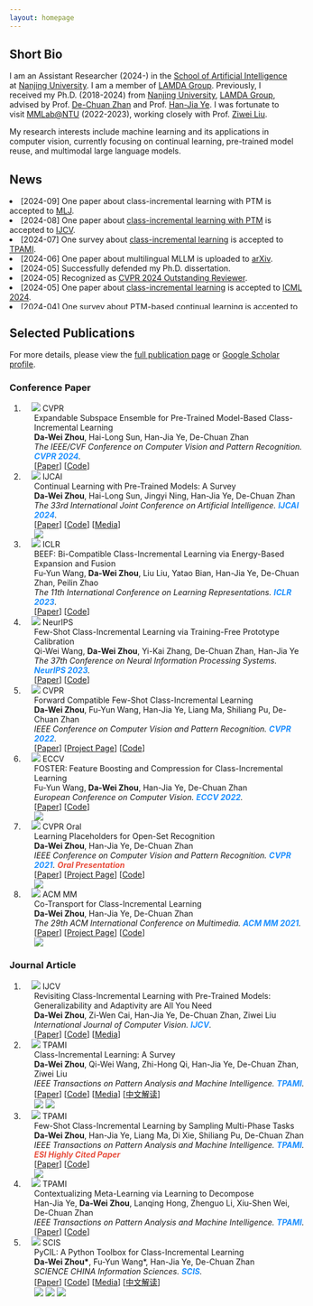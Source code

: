```yaml
---
layout: homepage
---
```


## Short Bio

I am an Assistant Researcher (2024-) in the [School of Artificial Intelligence](https://ai.nju.edu.cn/main.htm) at [Nanjing University](http://www.nju.edu.cn/). I am a member of [LAMDA Group](http://www.lamda.nju.edu.cn/CH.MainPage.ashx). 
Previously, I received my Ph.D. (2018-2024) from [Nanjing University](http://www.nju.edu.cn/), [LAMDA Group](http://www.lamda.nju.edu.cn/CH.MainPage.ashx), advised by  Prof. [De-Chuan Zhan](http://www.lamda.nju.edu.cn/zhandc/) and Prof. [Han-Jia Ye](http://www.lamda.nju.edu.cn/yehj/). 
I was fortunate to visit [MMLab@NTU](https://www.mmlab-ntu.com/) (2022-2023), working closely with Prof. [Ziwei Liu](https://liuziwei7.github.io/). 

My research interests include machine learning and its applications in computer vision, currently focusing on continual learning, pre-trained model reuse, and multimodal large language models.

<!-- <div class="highlighted-text">
  <i class="fa-regular fa-bell"></i>&nbsp;
I am looking for highly self-motivated students. Please drop me an email with your resume and transcript if you are interested in working together with me.
</div> -->

## News
<div class="container custom-scrollbar" style="height:200px;width:103%;overflow:auto;">
  <li>[2024-09] One paper about class-incremental learning with PTM is accepted to <a href="https://link.springer.com/journal/10994" target="_blank">MLJ</a>.</li>
  <li>[2024-08] One paper about <a href="http://arxiv.org/abs/2303.07338" target="_blank">class-incremental learning with PTM</a> is accepted to <a href="https://link.springer.com/journal/11263" target="_blank">IJCV</a>.</li>
  <li>[2024-07] One survey about <a href="https://arxiv.org/abs/2302.03648" target="_blank">class-incremental learning</a> is accepted to <a href="https://ieeexplore.ieee.org/xpl/RecentIssue.jsp?punumber=34" target="_blank">TPAMI</a>.</li>
  <li> [2024-06] One paper about multilingual MLLM is uploaded to <a href="https://arxiv.org/abs/2406.02539" target="_blank">arXiv</a>.</li>
  <li> [2024-05] Successfully defended my Ph.D. dissertation. </li>
  <li> [2024-05] Recognized as <a href="https://cvpr.thecvf.com/Conferences/2024/ProgramCommittee#outstanding-reviewers" target="_blank">CVPR 2024 Outstanding Reviewer</a>.</li>
  <li> [2024-05] One paper about <a href="https://openreview.net/forum?id=aksdU1KOpT" target="_blank">class-incremental learning</a> is accepted to <a href="https://icml.cc/" target="_blank">ICML 2024</a>.</li>
  <li>[2024-04] One survey about <a href="https://arxiv.org/abs/2401.16386" target="_blank">PTM-based continual learning</a> is accepted to <a href="https://ijcai24.org/" target="_blank">IJCAI 2024</a>.</li>
  <li> [2024-02] One paper about <a href="https://arxiv.org/abs/2403.12030" target="_blank">class-incremental learning</a> is accepted to <a href="http://cvpr2024.thecvf.com/" target="_blank">CVPR 2024</a>.</li>
  <li> [2023-11] Recognized as <a href="https://neurips.cc/Conferences/2023/ProgramCommittee#top-reivewers" target="_blank">NeurIPS 2023 Top Reviewer</a>.</li>
  <li>[2023-09] One paper about <a href="  https://openreview.net/forum?id=8NAxGDdf7H" target="_blank">few-shot class-incremental learning</a> is accepted to <a href="https://neurips.cc/Conferences/2023" target="_blank">NeurIPS 2023</a>.</li>
  <li>[2023-09] We have released <a href="https://github.com/sun-hailong/LAMDA-PILOT" target="_blank">PILOT toolbox</a> for class-incremental learning with pre-trained models (<a href="https://arxiv.org/abs/2309.07117" target="_blank">technical report</a>). </li>
  <li>[2023-09] One paper about <a href="http://arxiv.org/abs/2106.08112" target="_blank">contextualized meta-learning</a> is accepted to <a href="https://ieeexplore.ieee.org/xpl/RecentIssue.jsp?punumber=34" target="_blank">TPAMI</a>.</li>
  <li>[2023-08] We are hosting the <a href="#tutorials"> tutorial </a> (<a href="./file/cl_tutorial.pdf" target="_blank">slides</a>) on continual learning at <a href="https://ijcai-23.org/tutorials/" target="_blank">IJCAI 2023</a>.</li>
  <li>[2023-05] One paper about class-incremental learning with VLM is uploaded to <a href="https://arxiv.org/abs/2305.19270" target="_blank">arXiv</a>.</li>
  <li>[2023-01] Two papers about class-incremental learning are accepted to <a href="https://iclr.cc/" target="_blank">ICLR 2023</a> (one <a href="https://openreview.net/forum?id=S07feAlQHgM" target="_blank">spotlight</a>).</li>
  <li>[2022-10] Our <a href="https://github.com/G-U-N/PyCIL" target="_blank">toolbox for class-incremental learning (PyCIL)</a> is accepted to <a href="https://www.sciengine.com/SCIS/home" target="_blank">SCIS</a>.</li>
  <li>[2022-08] One paper about <a href="https://ieeexplore.ieee.org/document/9864267" target="_blank">few-shot class-incremental learning</a> is accepted to <a href="https://ieeexplore.ieee.org/xpl/RecentIssue.jsp?punumber=34" target="_blank">TPAMI</a>.</li>
  <li>[2022-07] One paper about <a href="https://arxiv.org/abs/2204.04662" target="_blank">class-incremental learning</a> is accepted to <a href="https://eccv2022.ecva.net/" target="_blank">ECCV 2022</a>.</li>
  <li> [2022-03] One paper about <a href="https://arxiv.org/abs/2203.06953" target="_blank">few-shot class-incremental learning</a> is accepted to <a href="http://cvpr2022.thecvf.com/" target="_blank">CVPR 2022</a>.</li>
  <li>[2021-08] One paper about <a href="https://ieeexplore.ieee.org/document/9533187" target="_blank">open-world learning</a> is accepted to <a href="https://ieeexplore.ieee.org/xpl/RecentIssue.jsp?punumber=5962385" target="_blank">TNNLS</a>.</li>
  <li>[2021-07] One paper about <a href="http://arxiv.org/abs/2107.12654" target="_blank">class-incremental learning</a> is accepted to <a href="https://2021.acmmm.org/" target="_blank">ACM MM 2021</a>.</li>
  <li>[2021-03] One oral paper about <a href="http://arxiv.org/abs/2103.15086" target="_blank">open-set recognition</a> is accepted to <a href="http://cvpr2021.thecvf.com/" target="_blank">CVPR 2021</a>.</li>        
</div>


## Selected Publications 



For more details, please view the <a href="./publication.html">full publication page</a> or <a href="https://scholar.google.com/citations?user=kMNaR-YAAAAJ&hl=en" target="_blank">Google Scholar profile</a>. 







### Conference Paper
<div class="publications">
<ol class="bibliography">


<li>
<div class="pub-row">
  <div class="col-sm-3 abbr" style="position: relative;padding-right: 15px;padding-left: 15px;">
    <img src="file/teaser/MoirePose.png" class="teaser img-fluid z-depth-1">
    <abbr class="badge">CVPR</abbr>
  </div>
  <div id="memo" class="col-sm-9" style="position: relative;width: 100%;padding-right: 15px;padding-left: 20px;">
  <div class="title">Expandable Subspace Ensemble for
Pre-Trained Model-Based Class-Incremental Learning</div>
  <div class="author"><strong>Da-Wei Zhou</strong>, Hai-Long Sun, Han-Jia Ye, De-Chuan Zhan</div>
  <div class="periodical"><em>The IEEE/CVF Conference on Computer Vision and Pattern Recognition. <strong><i style="color:#1e90ff">CVPR 2024</i></strong>. </em> 
  </div>
 [<a href="https://arxiv.org/abs/2403.12030" target="_blank">Paper</a>] 
[<a href="https://github.com/sun-hailong/CVPR24-Ease">Code</a>] 
<br>
  </div>
</div>
</li>

<li>
<div class="pub-row">
  <div class="col-sm-3 abbr" style="position: relative;padding-right: 15px;padding-left: 15px;">
    <img src="file/teaser/ptm-cl-survey.png" class="teaser img-fluid z-depth-1">
    <abbr class="badge">IJCAI</abbr> 
  </div>
  <div id="ptm_cl_survey" class="col-sm-9" style="position: relative;width: 100%;padding-right: 15px;padding-left: 20px;">
  <div class="title">Continual Learning with Pre-Trained Models: A Survey</div>
  <div class="author"><strong>Da-Wei Zhou</strong>, Hai-Long Sun, Jingyi Ning, Han-Jia Ye, De-Chuan Zhan</div>
  <div class="periodical"><em> The 33rd International Joint
Conference on Artificial Intelligence. <strong><i style="color:#1e90ff">IJCAI 2024</i></strong>. </em> 
  </div>
[<a href="https://arxiv.org/abs/2401.16386" target="_blank">Paper</a>]
[<a href="https://github.com/sun-hailong/LAMDA-PILOT">Code</a>]
[<a href="https://mp.weixin.qq.com/s/dWumvQxhlItc_Lo2uv4SEg">Media</a>]
 <!-- [<a href="https://zhuanlan.zhihu.com/p/681100367">中文解读</a>] -->
  <br>
 <img src="https://img.shields.io/github/stars/sun-hailong/LAMDA-PILOT?style=flat&label=Stars&logo=github&labelColor=f6f6f6&color=9cf&logoColor=020d12"/>
  </div>
</div>
</li>




<li>
<div class="pub-row">
  <div class="col-sm-3 abbr" style="position: relative;padding-right: 15px;padding-left: 15px;">
    <img src="file/teaser/3ef.png" class="teaser img-fluid z-depth-1">
    <abbr class="badge">ICLR</abbr>
  </div>
  <div id="beef" class="col-sm-9" style="position: relative;width: 100%;padding-right: 15px;padding-left: 20px;">
  <div class="title">BEEF: Bi-Compatible Class-Incremental Learning via Energy-Based Expansion and Fusion </div>
  <div class="author">Fu-Yun Wang, <strong>Da-Wei Zhou</strong>, Liu Liu, Yatao Bian, Han-Jia Ye, De-Chuan Zhan, Peilin Zhao</div>
  <div class="periodical"><em>The 11th International Conference on Learning Representations. <strong><i style="color:#1e90ff">ICLR 2023</i></strong>. </em> 
  </div>
[<a href="https://openreview.net/forum?id=iP77_axu0h3" target="_blank">Paper</a>] 
[<a href="https://github.com/G-U-N/ICLR23-BEEF">Code</a>]
  </div>
</div>
</li>

<li>
<div class="pub-row">
  <div class="col-sm-3 abbr" style="position: relative;padding-right: 15px;padding-left: 15px;">
    <img src="file/teaser/teen.png" class="teaser img-fluid z-depth-1">
    <abbr class="badge">NeurIPS</abbr>
  </div>
  <div id="teen" class="col-sm-9" style="position: relative;width: 100%;padding-right: 15px;padding-left: 20px;">
  <div class="title">Few-Shot Class-Incremental Learning via Training-Free Prototype Calibration</div>
  <div class="author">Qi-Wei Wang, <strong>Da-Wei Zhou</strong>, Yi-Kai Zhang,  De-Chuan Zhan, Han-Jia Ye</div>
  <div class="periodical"><em>The 37th Conference on Neural Information Processing Systems. <strong><i style="color:#1e90ff">NeurIPS 2023</i></strong>. </em> 
  </div>
[<a href="https://openreview.net/forum?id=8NAxGDdf7H" target="_blank">Paper</a>] 
[<a href="https://github.com/wangkiw/TEEN">Code</a>]
<br>
  </div>
</div>
</li>



<li>
<div class="pub-row">
  <div class="col-sm-3 abbr" style="position: relative;padding-right: 15px;padding-left: 15px;">
    <img src="file/teaser/fact.jpg" class="teaser img-fluid z-depth-1">
    <abbr class="badge">CVPR</abbr>
  </div>
  <div id="fact" class="col-sm-9" style="position: relative;width: 100%;padding-right: 15px;padding-left: 20px;">
  <div class="title">Forward Compatible Few-Shot Class-Incremental Learning</div>
  <div class="author"><strong>Da-Wei Zhou</strong>, Fu-Yun Wang, Han-Jia Ye, Liang Ma, Shiliang Pu, De-Chuan Zhan</div>
  <div class="periodical"><em>IEEE Conference on Computer Vision and Pattern Recognition. <strong><i style="color:#1e90ff">CVPR 2022</i></strong>.</em>
  </div>
[<a href="https://arxiv.org/abs/2203.06953" target="_blank">Paper</a>]
[<a href="./file/CVPR22/CVPR22_project.html" target="_blank">Project Page</a>]
[<a href="https://github.com/zhoudw-zdw/CVPR22-Fact" target="_blank">Code</a>]
<br>
  </div>
</div>
</li>


<li>
<div class="pub-row">
  <div class="col-sm-3 abbr" style="position: relative;padding-right: 15px;padding-left: 15px;">
    <img src="file/teaser/foster.jpg" class="teaser img-fluid z-depth-1">
    <abbr class="badge">ECCV</abbr>
  </div>
  <div id="foster" class="col-sm-9" style="position: relative;width: 100%;padding-right: 15px;padding-left: 20px;">
  <div class="title">FOSTER: Feature Boosting and Compression for Class-Incremental Learning</div>
  <div class="author">Fu-Yun Wang, <strong>Da-Wei Zhou</strong>, Han-Jia Ye, De-Chuan Zhan</div>
  <div class="periodical"><em>European Conference on Computer Vision. <strong><i style="color:#1e90ff">ECCV 2022</i></strong>.</em>
  </div>
[<a href="https://arxiv.org/abs/2204.04662" target="_blank">Paper</a>]
 [<a href="https://github.com/G-U-N/ECCV22-FOSTER">Code</a>]
 <br>
  <!-- <img src="https://img.shields.io/badge/dynamic/json?style=plastic&labelColor=f6f6f6&color=9cf&style=flat&label=Citations&logo=Google%20Scholar&query=publications%5B1%5D.citations&url=https%3A%2F%2Fcse.bth.se%2F~fer%2Fgooglescholar-api%2Fgooglescholar.php%3Fuser%3DkMNaR-YAAAAJ"> -->
  <img src="https://img.shields.io/badge/dynamic/json?labelColor=f6f6f6&color=9cf&style=flat&label=Citations&logo=Google%20Scholar&url=https%3A%2F%2Fcdn.jsdelivr.net%2Fgh%2Fzhoudw7%2Fzhoudw7.github.io@google-scholar-stats%2Fgs_data.json&query=$[%27publications%27][%27kMNaR-YAAAAJ:8k81kl-MbHgC%27][%27num_citations%27]">
  </div>
</div>
</li>

<li>
<div class="pub-row">
  <div class="col-sm-3 abbr" style="position: relative;padding-right: 15px;padding-left: 15px;">
    <img src="file/teaser/proser.png" class="teaser img-fluid z-depth-1">
    <abbr class="badge">CVPR Oral</abbr>
  </div>
  <div id="proser" class="col-sm-9" style="position: relative;width: 100%;padding-right: 15px;padding-left: 20px;">
  <div class="title">Learning Placeholders for Open-Set Recognition</div>
  <div class="author"><strong>Da-Wei Zhou</strong>, Han-Jia Ye, De-Chuan Zhan</div>
  <div class="periodical"><em>IEEE Conference on Computer Vision and Pattern Recognition. <strong><i style="color:#1e90ff">CVPR 2021</i></strong>. </em> <strong><i style="color:#e74d3c">Oral Presentation</i></strong>
  </div>
[<a href="https://arxiv.org/abs/2103.15086" target="_blank">Paper</a>]
[<a href="./file/CVPR21/CVPR21_project.html" target="_blank">Project Page</a>]
[<a href="https://github.com/zhoudw-zdw/CVPR21-Proser" target="_blank">Code</a>]
<br>

 <img src="https://img.shields.io/badge/dynamic/json?labelColor=f6f6f6&color=9cf&style=flat&label=Citations&logo=Google%20Scholar&url=https%3A%2F%2Fcdn.jsdelivr.net%2Fgh%2Fzhoudw7%2Fzhoudw7.github.io@google-scholar-stats%2Fgs_data.json&query=$[%27publications%27][%27kMNaR-YAAAAJ:Tyk-4Ss8FVUC%27][%27num_citations%27]">
  </div>
</div>
</li>

<li>
<div class="pub-row">
  <div class="col-sm-3 abbr" style="position: relative;padding-right: 15px;padding-left: 15px;">
    <img src="file/teaser/coil.png" class="teaser img-fluid z-depth-1">
    <abbr class="badge">ACM MM</abbr>
  </div>
  <div id="coil" class="col-sm-9" style="position: relative;width: 100%;padding-right: 15px;padding-left: 20px;">
  <div class="title">Co-Transport for Class-Incremental Learning</div>
  <div class="author"><strong>Da-Wei Zhou</strong>, Han-Jia Ye, De-Chuan Zhan</div>
  <div class="periodical"><em>The 29th ACM International Conference on Multimedia.  <strong><i style="color:#1e90ff">ACM MM 2021</i></strong>.</em>
  </div>
  [<a href="http://arxiv.org/abs/2107.12654" target="_blank">Paper</a>]
  [<a href="file/MM21/MM21_project.html" target="_blank">Project Page</a>]
  [<a href="https://github.com/zhoudw-zdw/MM21-Coil" target="_blank">Code</a>]
  <br>
   <img src="https://img.shields.io/badge/dynamic/json?labelColor=f6f6f6&color=9cf&style=flat&label=Citations&logo=Google%20Scholar&url=https%3A%2F%2Fcdn.jsdelivr.net%2Fgh%2Fzhoudw7%2Fzhoudw7.github.io@google-scholar-stats%2Fgs_data.json&query=$[%27publications%27][%27kMNaR-YAAAAJ:WF5omc3nYNoC%27][%27num_citations%27]">
  </div>
</div>
</li>




</ol>
</div>


### Journal Article
<div class="publications">
<ol class="bibliography">

<li>
<div class="pub-row">
  <div class="col-sm-3 abbr" style="position: relative;padding-right: 15px;padding-left: 15px;">
    <img src="file/teaser/adam.png" class="teaser img-fluid z-depth-1">
    <abbr class="badge">IJCV</abbr> 
  </div>
  <div id="adam" class="col-sm-9" style="position: relative;width: 100%;padding-right: 15px;padding-left: 20px;">
  <div class="title">Revisiting Class-Incremental Learning with Pre-Trained Models: Generalizability and Adaptivity are All You Need</div>
  <div class="author"><strong>Da-Wei Zhou</strong>, Zi-Wen Cai, Han-Jia Ye, De-Chuan Zhan, Ziwei Liu</div>
  <div class="periodical"><em>International Journal of Computer Vision. <strong><i style="color:#1e90ff">IJCV</i></strong>.</em>
  </div>
[<a href="http://arxiv.org/abs/2303.07338" target="_blank">Paper</a>]
[<a href="https://github.com/zhoudw-zdw/RevisitingCIL">Code</a>]
[<a href="https://mp.weixin.qq.com/s/CACAaD2F1NvH4MJ1eCvpNA">Media</a>]
<br>
  </div>
</div>
</li>

<li>
<div class="pub-row">
  <div class="col-sm-3 abbr" style="position: relative;padding-right: 15px;padding-left: 15px;">
    <img src="file/teaser/cil_survey.png" class="teaser img-fluid z-depth-1">
    <abbr class="badge">TPAMI</abbr> 
  </div>
  <div id="cil_survey" class="col-sm-9" style="position: relative;width: 100%;padding-right: 15px;padding-left: 20px;">
  <div class="title">Class-Incremental Learning: A Survey</div>
  <div class="author"><strong>Da-Wei Zhou</strong>, Qi-Wei Wang, Zhi-Hong Qi, Han-Jia Ye, De-Chuan Zhan, Ziwei Liu</div>
    <div class="periodical"><em>IEEE Transactions on Pattern Analysis and Machine Intelligence. <strong><i style="color:#1e90ff">TPAMI</i></strong>.</em>  
  </div>
[<a href="https://arxiv.org/abs/2302.03648" target="_blank">Paper</a>]
[<a href="https://github.com/zhoudw-zdw/CIL_Survey">Code</a>]
[<a href="https://mp.weixin.qq.com/s/n3MwLm8MpuXeE4o-D7H0jw">Media</a>]
 [<a href="https://zhuanlan.zhihu.com/p/605208282">中文解读</a>]
  <br>
 <img src="https://img.shields.io/badge/dynamic/json?labelColor=f6f6f6&color=9cf&style=flat&label=Citations&logo=Google%20Scholar&url=https%3A%2F%2Fcdn.jsdelivr.net%2Fgh%2Fzhoudw7%2Fzhoudw7.github.io@google-scholar-stats%2Fgs_data.json&query=$[%27publications%27][%27kMNaR-YAAAAJ:TQgYirikUcIC%27][%27num_citations%27]">
 <img src="https://img.shields.io/github/stars/zhoudw-zdw/CIL_survey?style=flat&label=Stars&logo=github&labelColor=f6f6f6&color=9cf&logoColor=020d12"/>
  </div>
</div>
</li>

<li>
<div class="pub-row">
  <div class="col-sm-3 abbr" style="position: relative;padding-right: 15px;padding-left: 15px;">
    <img src="file/teaser/limit.png" class="teaser img-fluid z-depth-1">
    <abbr class="badge">TPAMI</abbr>
  </div>
  <div id="limit" class="col-sm-9" style="position: relative;width: 100%;padding-right: 15px;padding-left: 20px;">
  <div class="title">Few-Shot Class-Incremental Learning by
Sampling Multi-Phase Tasks</div>
  <div class="author"><strong>Da-Wei Zhou</strong>, Han-Jia Ye, Liang Ma, Di Xie, Shiliang Pu, De-Chuan Zhan</div>
  <div class="periodical"><em>IEEE Transactions on Pattern Analysis and Machine Intelligence. <strong><i style="color:#1e90ff">TPAMI</i></strong>.</em> <strong><i style="color:#e74d3c">ESI Highly Cited Paper</i></strong>
  </div>
 [<a href="https://arxiv.org/abs/2203.17030" target="_blank">Paper</a>]
[<a href="https://github.com/zhoudw-zdw/Limit" target="_blank">Code</a>]
<br>
 <img src="https://img.shields.io/badge/dynamic/json?labelColor=f6f6f6&color=9cf&style=flat&label=Citations&logo=Google%20Scholar&url=https%3A%2F%2Fcdn.jsdelivr.net%2Fgh%2Fzhoudw7%2Fzhoudw7.github.io@google-scholar-stats%2Fgs_data.json&query=$[%27publications%27][%27kMNaR-YAAAAJ:0EnyYjriUFMC%27][%27num_citations%27]">
  </div>
</div>
</li>

<li>
<div class="pub-row">
  <div class="col-sm-3 abbr" style="position: relative;padding-right: 15px;padding-left: 15px;">
    <img src="file/teaser/leadnet.jpg" class="teaser img-fluid z-depth-1">
    <abbr class="badge">TPAMI</abbr> 
  </div>
  <div id="leadnet" class="col-sm-9" style="position: relative;width: 100%;padding-right: 15px;padding-left: 20px;">
  <div class="title">Contextualizing Meta-Learning via Learning to Decompose</div>
  <div class="author">Han-Jia Ye, <strong>Da-Wei Zhou</strong>, Lanqing Hong, Zhenguo Li, Xiu-Shen Wei, De-Chuan Zhan</div>
  <div class="periodical"><em>IEEE Transactions on Pattern Analysis and Machine Intelligence. <strong><i style="color:#1e90ff">TPAMI</i></strong>.</em>  
  </div>
 [<a href="https://arxiv.org/abs/2106.08112" target="_blank">Paper</a>]
 [<a href="https://github.com/zhoudw-zdw/LeadNet" target="_blank">Code</a>]
  </div>
</div>
</li>


<li>
<div class="pub-row">
  <div class="col-sm-3 abbr" style="position: relative;padding-right: 15px;padding-left: 15px;">
    <img src="file/teaser/pycil.png" class="teaser img-fluid z-depth-1">
    <abbr class="badge">SCIS</abbr>
  </div>
  <div id="pycil" class="col-sm-9" style="position: relative;width: 100%;padding-right: 15px;padding-left: 20px;">
  <div class="title">PyCIL: A Python Toolbox for Class-Incremental Learning</div>
  <div class="author"><strong>Da-Wei Zhou*</strong>, Fu-Yun Wang*, Han-Jia Ye, De-Chuan Zhan </div>
  <div class="periodical"><em>SCIENCE CHINA Information Sciences. <strong><i style="color:#1e90ff">SCIS</i></strong>.</em>
  </div>
 [<a href="https://arxiv.org/abs/2112.12533" target="_blank">Paper</a>]
 [<a href="https://github.com/G-U-N/PyCIL">Code</a>] 
 [<a href="https://mp.weixin.qq.com/s/A472p7XGZMhAMAR2wyHZJw">Media</a>] 
 [<a href="https://mp.weixin.qq.com/s/h1qu2LpdvjeHAPLOnG478A">中文解读</a>]
 <br>
<img src="https://img.shields.io/badge/dynamic/json?labelColor=f6f6f6&color=9cf&style=flat&label=Citations&logo=Google%20Scholar&url=https%3A%2F%2Fcdn.jsdelivr.net%2Fgh%2Fzhoudw7%2Fzhoudw7.github.io@google-scholar-stats%2Fgs_data.json&query=$[%27publications%27][%27kMNaR-YAAAAJ:qxL8FJ1GzNcC%27][%27num_citations%27]">
<img src="https://img.shields.io/github/stars/G-U-N/PyCIL?style=flat&label=Stars&logo=github&labelColor=f6f6f6&color=9cf&logoColor=020d12"/>
<img src="https://img.shields.io/github/forks/G-U-N/PyCIL?style=flat&label=Forks&logo=github&labelColor=f6f6f6&color=9cf&logoColor=020d12"/>
  </div>
</div>
</li>


</ol>
</div>


<!-- ## Contact

- **Office**: Room A202, Yifu Building, Nanjing University Xianlin Campus. 
- **Email**: zhoudw (at) lamda.nju.edu.cn **OR** zhoudw  (at) nju.edu.cn -->
